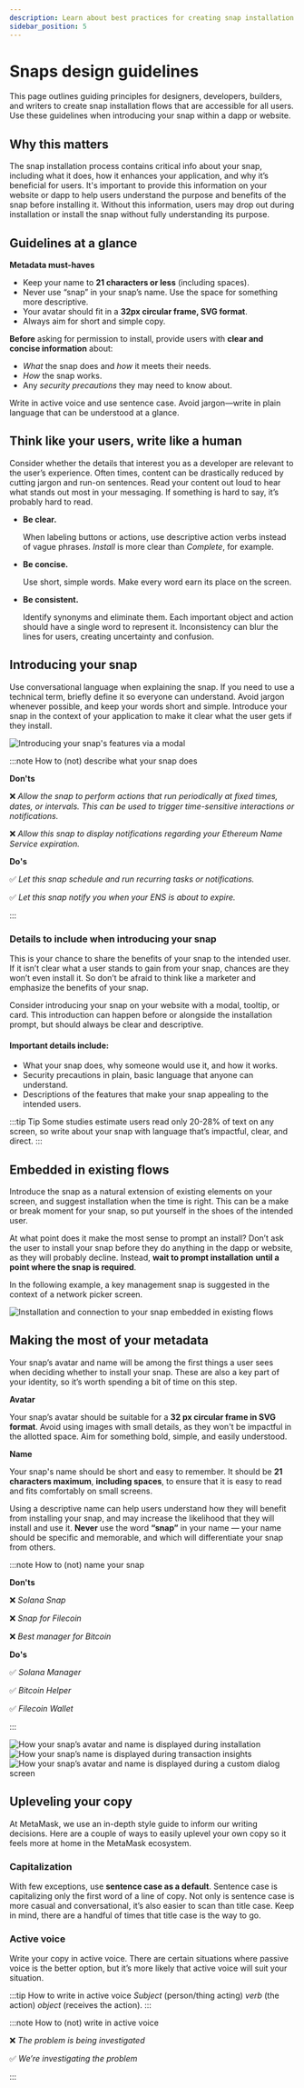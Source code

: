 ```yaml
---
description: Learn about best practices for creating snap installation flows.
sidebar_position: 5
---
```


# Snaps design guidelines

This page outlines guiding principles for designers, developers, builders, and writers to create snap installation flows that are accessible for all users. Use these guidelines when introducing your snap within a dapp or website.

## Why this matters

The snap installation process contains critical info about your snap, including what it does, how it enhances your application, and why it’s beneficial for users. It's important to provide this information on your website or dapp to help users understand the purpose and benefits of the snap before installing it. Without this information, users may drop out during installation or install the snap without fully understanding its purpose.

## Guidelines at a glance

**Metadata must-haves**

- Keep your name to **21 characters or less** (including spaces).
- Never use “snap” in your snap’s name. Use the space for something more descriptive.
- Your avatar should fit in a **32px circular frame, SVG format**.
- Always aim for short and simple copy.

**Before** asking for permission to install, provide users with **clear and concise information** about:

- _What_ the snap does and _how_ it meets their needs.
- _How_ the snap works.
- Any _security precautions_ they may need to know about.

Write in active voice and use sentence case. Avoid jargon—write in plain language that can be understood at a glance.

## Think like your users, write like a human

Consider whether the details that interest you as a developer are relevant to the user’s experience. Often times, content can be drastically reduced by cutting jargon and run-on sentences. Read your content out loud to hear what stands out most in your messaging. If something is hard to say, it’s probably hard to read.

- **Be clear.**

  When labeling buttons or actions, use descriptive action verbs instead of vague phrases. _Install_ is more clear than _Complete_, for example.

- **Be concise.**

  Use short, simple words. Make every word earn its place on the screen.

- **Be consistent.**

  Identify synonyms and eliminate them. Each important object and action should have a single word to represent it. Inconsistency can blur the lines for users, creating uncertainty and confusion.

## Introducing your snap

Use conversational language when explaining the snap. If you need to use a technical term, briefly define it so everyone can understand. Avoid jargon whenever possible, and keep your words short and simple. Introduce your snap in the context of your application to make it clear what the user gets if they install.

![Introducing your snap's features via a modal](../assets/install-modal.png)

:::note How to (not) describe what your snap does

**Don'ts**

❌ _Allow the snap to perform actions that run periodically at fixed times, dates, or intervals. This can be used to trigger time-sensitive interactions or notifications._

❌ _Allow this snap to display notifications regarding your Ethereum Name Service expiration._

**Do's**

✅ _Let this snap schedule and run recurring tasks or notifications._

✅ _Let this snap notify you when your ENS is about to expire._

:::

### Details to include when introducing your snap

This is your chance to share the benefits of your snap to the intended user. If it isn’t clear what a user stands to gain from your snap, chances are they won’t even install it. So don’t be afraid to think like a marketer and emphasize the benefits of your snap.

Consider introducing your snap on your website with a modal, tooltip, or card. This introduction can happen before or alongside the installation prompt, but should always be clear and descriptive.

#### Important details include:

- What your snap does, why someone would use it, and how it works.
- Security precautions in plain, basic language that anyone can understand.
- Descriptions of the features that make your snap appealing to the intended users.

:::tip Tip
Some studies estimate users read only 20-28% of text on any screen, so write about your snap with language that’s impactful, clear, and direct.
:::

## Embedded in existing flows

Introduce the snap as a natural extension of existing elements on your screen, and suggest installation when the time is right. This can be a make or break moment for your snap, so put yourself in the shoes of the intended user.

At what point does it make the most sense to prompt an install? Don’t ask the user to install your snap before they do anything in the dapp or website, as they will probably decline. Instead, **wait to prompt installation** **until a point where the snap is required**.

In the following example, a key management snap is suggested in the context of a network picker screen.

![Installation and connection to your snap embedded in existing flows](../assets/picker.png)

## Making the most of your metadata

Your snap’s avatar and name will be among the first things a user sees when deciding whether to install your snap. These are also a key part of your identity, so it’s worth spending a bit of time on this step.

**Avatar**

Your snap’s avatar should be suitable for a **32 px circular frame in SVG format**. Avoid using images with small details, as they won't be impactful in the allotted space. Aim for something bold, simple, and easily understood.

**Name**

Your snap's name should be short and easy to remember. It should be **21 characters maximum**, **including spaces**, to ensure that it is easy to read and fits comfortably on small screens.

Using a descriptive name can help users understand how they will benefit from installing your snap, and may increase the likelihood that they will install and use it. **Never** use the word **“snap”** in your name — your name should be specific and memorable, and which will differentiate your snap from others.

:::note How to (not) name your snap

**Don'ts**

❌ _Solana Snap_

❌ _Snap for Filecoin_

❌ _Best manager for Bitcoin_

**Do's**

✅ _Solana Manager_

✅ _Bitcoin Helper_

✅ _Filecoin Wallet_

:::

![How your snap’s avatar and name is displayed during installation](../assets/install.png)
![How your snap’s name is displayed during transaction insights](../assets/insights.png)
![How your snap’s avatar and name is displayed during a custom dialog screen](../assets/dialog.png)

## Upleveling your copy

At MetaMask, we use an in-depth style guide to inform our writing decisions. Here are a couple of ways to easily uplevel your own copy so it feels more at home in the MetaMask ecosystem.


### Capitalization

With few exceptions, use **sentence case as a default**. Sentence case is capitalizing only the first word of a line of copy. Not only is sentence case is more casual and conversational, it’s also easier to scan than title case. Keep in mind, there are a handful of times that title case is the way to go.

### Active voice

Write your copy in active voice. There are certain situations where passive voice is the better option, but it’s more likely that active voice will suit your situation.

:::tip How to write in active voice
_Subject_ (person/thing acting) _verb_ (the action) _object_ (receives the action).
:::

:::note How to (not) write in active voice

❌ _The problem is being investigated_

✅ _We’re investigating the problem_

:::



